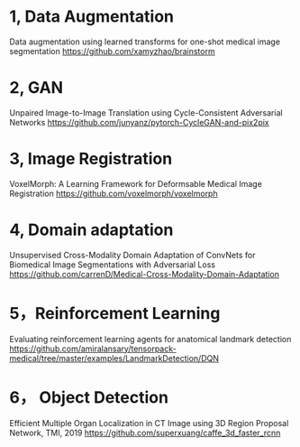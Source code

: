 # 1, Data Augmentation

Data augmentation using learned transforms for one-shot medical image segmentation
https://github.com/xamyzhao/brainstorm

# 2, GAN

Unpaired Image-to-Image Translation using Cycle-Consistent Adversarial Networks
https://github.com/junyanz/pytorch-CycleGAN-and-pix2pix

# 3, Image Registration

VoxelMorph: A Learning Framework for Deformsable Medical Image Registration
https://github.com/voxelmorph/voxelmorph

# 4, Domain adaptation

Unsupervised Cross-Modality Domain Adaptation of ConvNets for Biomedical Image Segmentations with Adversarial Loss
https://github.com/carrenD/Medical-Cross-Modality-Domain-Adaptation

# 5，Reinforcement Learning
Evaluating reinforcement learning agents for anatomical landmark detection
https://github.com/amiralansary/tensorpack-medical/tree/master/examples/LandmarkDetection/DQN

# 6， Object Detection
Efficient Multiple Organ Localization in CT Image using 3D Region Proposal Network, TMI, 2019
https://github.com/superxuang/caffe_3d_faster_rcnn
